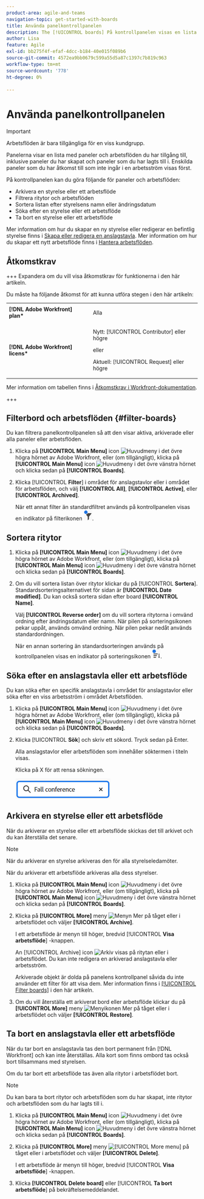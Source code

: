 ```yaml
---
product-area: agile-and-teams
navigation-topic: get-started-with-boards
title: Använda panelkontrollpanelen
description: The [!UICONTROL boards] På kontrollpanelen visas en lista med paneler som du har tillgång till, inklusive paneler som du har skapat och paneler som du har lagts till i.
author: Lisa
feature: Agile
exl-id: bb275f4f-efaf-4dcc-b184-40e015f089b6
source-git-commit: 4572ea9bb0679c599a55d5a87c1397c7b819c963
workflow-type: tm+mt
source-wordcount: '778'
ht-degree: 0%

---
```


# Använda panelkontrollpanelen

<!-- Audited: 1/2024 -->

>[!IMPORTANT]
>
>Arbetsflöden är bara tillgängliga för en viss kundgrupp.

Panelerna visar en lista med paneler och arbetsflöden du har tillgång till, inklusive paneler du har skapat och paneler som du har lagts till i. Enskilda paneler som du har åtkomst till som inte ingår i en arbetsström visas först.

På kontrollpanelen kan du göra följande för paneler och arbetsflöden:

* Arkivera en styrelse eller ett arbetsflöde
* Filtrera ritytor och arbetsflöden
* Sortera listan efter styrelsens namn eller ändringsdatum
* Söka efter en styrelse eller ett arbetsflöde
* Ta bort en styrelse eller ett arbetsflöde

Mer information om hur du skapar en ny styrelse eller redigerar en befintlig styrelse finns i [Skapa eller redigera en anslagstavla](../../agile/get-started-with-boards/create-edit-board.md). Mer information om hur du skapar ett nytt arbetsflöde finns i [Hantera arbetsflöden](/help/quicksilver/agile/use-boards-agile-planning-tools/manage-collections.md).

## Åtkomstkrav

+++ Expandera om du vill visa åtkomstkrav för funktionerna i den här artikeln.

Du måste ha följande åtkomst för att kunna utföra stegen i den här artikeln:

<table style="table-layout:auto"> 
 <col> 
 <col> 
 <tbody> 
  <tr> 
   <td role="rowheader"><strong>[!DNL Adobe Workfront] plan*</strong></td> 
   <td> <p>Alla</p> </td> 
  </tr> 
  <tr> 
   <td role="rowheader"><strong>[!DNL Adobe Workfront] licens*</strong></td> 
   <td> 
   <p>Nytt: [!UICONTROL Contributor] eller högre</p> 
   <p>eller</p>
   <p>Aktuell: [!UICONTROL Request] eller högre</p>
   </td> 
  </tr> 
 </tbody> 
</table>

Mer information om tabellen finns i [Åtkomstkrav i Workfront-dokumentation](/help/quicksilver/administration-and-setup/add-users/access-levels-and-object-permissions/access-level-requirements-in-documentation.md).

+++


## Filterbord och arbetsflöden {#filter-boards}

Du kan filtrera panelkontrollpanelen så att den visar aktiva, arkiverade eller alla paneler eller arbetsflöden.

1. Klicka på **[!UICONTROL Main Menu]** icon ![Huvudmeny](/help/_includes/assets/main-menu-icon.png) i det övre högra hörnet av Adobe Workfront, eller (om tillgängligt), klicka på **[!UICONTROL Main Menu]** icon ![Huvudmeny](/help/_includes/assets/main-menu-icon-left-nav.png) i det övre vänstra hörnet och klicka sedan på **[!UICONTROL Boards]**.
1. Klicka [!UICONTROL **Filter**] i området för anslagstavlor eller i området för arbetsflöden, och välj **[!UICONTROL All]**, **[!UICONTROL Active]**, eller **[!UICONTROL Archived]**.

   När ett annat filter än standardfiltret används på kontrollpanelen visas en indikator på filterikonen ![Filter som används på instrumentpanelen](assets/boards-filterapplied-30x30.png).

## Sortera ritytor

1. Klicka på **[!UICONTROL Main Menu]** icon ![Huvudmeny](/help/_includes/assets/main-menu-icon.png) i det övre högra hörnet av Adobe Workfront, eller (om tillgängligt), klicka på **[!UICONTROL Main Menu]** icon ![Huvudmeny](/help/_includes/assets/main-menu-icon-left-nav.png) i det övre vänstra hörnet och klicka sedan på **[!UICONTROL Boards]**.
1. Om du vill sortera listan över ritytor klickar du på [!UICONTROL **Sortera**]. Standardsorteringsalternativet för sidan är **[!UICONTROL Date modified]**. Du kan också sortera sidan efter board **[!UICONTROL Name]**.

   Välj **[!UICONTROL Reverse order]** om du vill sortera ritytorna i omvänd ordning efter ändringsdatum eller namn. När pilen på sorteringsikonen pekar uppåt, används omvänd ordning. När pilen pekar nedåt används standardordningen.

   När en annan sortering än standardsorteringen används på kontrollpanelen visas en indikator på sorteringsikonen ![Sortering används](assets/sort-applied-boards.png).

## Söka efter en anslagstavla eller ett arbetsflöde

Du kan söka efter en specifik anslagstavla i området för anslagstavlor eller söka efter en viss arbetsström i området Arbetsflöden.

1. Klicka på **[!UICONTROL Main Menu]** icon ![Huvudmeny](/help/_includes/assets/main-menu-icon.png) i det övre högra hörnet av Adobe Workfront, eller (om tillgängligt), klicka på **[!UICONTROL Main Menu]** icon ![Huvudmeny](/help/_includes/assets/main-menu-icon-left-nav.png) i det övre vänstra hörnet och klicka sedan på **[!UICONTROL Boards]**.
1. Klicka [!UICONTROL **Sök**] och skriv ett sökord. Tryck sedan på Enter.

   Alla anslagstavlor eller arbetsflöden som innehåller söktermen i titeln visas.

   Klicka på X för att rensa sökningen.

   ![Sök efter paneler på kontrollpanelen](assets/boards-searchbox.png)

## Arkivera en styrelse eller ett arbetsflöde

När du arkiverar en styrelse eller ett arbetsflöde skickas det till arkivet och du kan återställa det senare.

>[!NOTE]
>
>När du arkiverar en styrelse arkiveras den för alla styrelseledamöter.
>
>När du arkiverar ett arbetsflöde arkiveras alla dess styrelser.

1. Klicka på **[!UICONTROL Main Menu]** icon ![Huvudmeny](/help/_includes/assets/main-menu-icon.png) i det övre högra hörnet av Adobe Workfront, eller (om tillgängligt), klicka på **[!UICONTROL Main Menu]** icon ![Huvudmeny](/help/_includes/assets/main-menu-icon-left-nav.png) i det övre vänstra hörnet och klicka sedan på **[!UICONTROL Boards]**.
1. Klicka på **[!UICONTROL More]** meny ![Menyn Mer](assets/more-icon-spectrum.png) på tåget eller i arbetsflödet och väljer **[!UICONTROL Archive]**.

   I ett arbetsflöde är menyn till höger, bredvid [!UICONTROL **Visa arbetsflöde**] -knappen.

   An [!UICONTROL Archive] icon ![Arkiv](assets/archive-icon-spectrum-25x20.png) visas på ritytan eller i arbetsflödet. Du kan inte redigera en arkiverad anslagstavla eller arbetsström.

   Arkiverade objekt är dolda på panelens kontrollpanel såvida du inte använder ett filter för att visa dem. Mer information finns i [[!UICONTROL Filter boards]](#filter-boards) i den här artikeln.

1. Om du vill återställa ett arkiverat bord eller arbetsflöde klickar du på **[!UICONTROL More]** meny ![Menyikonen Mer](assets/more-icon-spectrum.png) på tåget eller i arbetsflödet och väljer **[!UICONTROL Restore]**.

## Ta bort en anslagstavla eller ett arbetsflöde

När du tar bort en anslagstavla tas den bort permanent från [!DNL Workfront] och kan inte återställas. Alla kort som finns ombord tas också bort tillsammans med styrelsen.

Om du tar bort ett arbetsflöde tas även alla ritytor i arbetsflödet bort.

>[!NOTE]
>
>Du kan bara ta bort ritytor och arbetsflöden som du har skapat, inte ritytor och arbetsflöden som du har lagts till i.

1. Klicka på **[!UICONTROL Main Menu]** icon ![Huvudmeny](/help/_includes/assets/main-menu-icon.png) i det övre högra hörnet av Adobe Workfront, eller (om tillgängligt), klicka på **[!UICONTROL Main Menu]** icon ![Huvudmeny](/help/_includes/assets/main-menu-icon-left-nav.png) i det övre vänstra hörnet och klicka sedan på **[!UICONTROL Boards]**.
1. Klicka på **[!UICONTROL More]** meny ![[!UICONTROL More menu]](assets/more-icon-spectrum.png) på tåget eller i arbetsflödet och väljer **[!UICONTROL Delete]**.

   I ett arbetsflöde är menyn till höger, bredvid [!UICONTROL **Visa arbetsflöde**] -knappen.

1. Klicka **[!UICONTROL Delete board]** eller [!UICONTROL **Ta bort arbetsflöde**] på bekräftelsemeddelandet.

<!-- ## Move a board to a workstream

You can move a standalone board into a workstream, or move a board from one workstream to another workstream.

>[!NOTE]
>
>You can only move boards that you created, not boards that you were added to.

1. Click the **[!UICONTROL Main Menu]** icon ![](assets/main-menu-icon.png) in the upper-right corner of [!DNL Adobe Workfront], then click **[!UICONTROL Boards]**.
1. Click the **[!UICONTROL More]** menu ![[!UICONTROL More menu]](assets/more-icon-spectrum.png) on the board, and select [!UICONTROL **Move to workstream**].
1. Select which workstream to add the board to, and click [!UICONTROL **Move**].

   The board is moved into the workstream and no longer appears in the [!UICONTROL Boards] area.
   If you have not created a workstream yet, you are prompted to create one to move the board into.
-->
